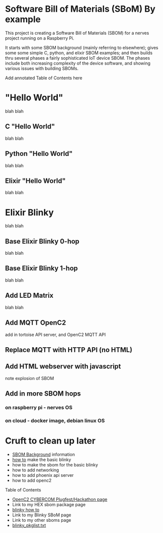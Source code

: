 # Software Bill of Materials (SBoM) By example
This project is creating a Software Bill of Materials (SBOM)
for a nerves project running on a Raspberry Pi.

It starts with some SBOM background (mainly referring to elsewhere);
gives some some simple C, python, and elixir SBOM examples;
and then builds thru several phases a fairly sophisticated
IoT device SBOM.
The phases include both increasing complexity of the device software,
and showing various issues with building SBOMs.

Add annotated Table of Contents here

# "Hello World"
blah blah

## C "Hello World"
blah blah

## Python "Hello World"
blah blah

## Elixir "Hello World"
blah blah

# Elixir Blinky
blah blah

## Base Elixir Blinky 0-hop
blah blah

## Base Elixir Blinky 1-hop
blah blah

## Add LED Matrix
blah blah

## Add MQTT OpenC2
add in tortoise API server, and OpenC2 MQTT API

## Replace MQTT with HTTP API (no HTML)

## Add HTML webserver with javascript
note explosion of SBOM

##

## Add in more SBOM hops
### on raspberry pi - nerves OS
### on cloud - docker image, debian linux OS

# Cruft to clean up later
<ul>
  <li><a href="SbomBackground.html">SBOM Background</a> information </li>
  <li><a href="blinky_how_to.html">how to</a> make the basic blinky </li>
  <li>how to make the sbom for the basic blinky</li>
  <li>how to add networking</li>
  <li>how to add phoenix api server</li>
  <li>how to add openc2</li>
</ul>

<p>Table of Contents
<ul>
<li> <a href="https://github.com/oasis-tcs/openc2-usecases/tree/master/Cybercom-Plugfest">OpenC2 CYBERCOM Plugfest/Hackathon page</a>  </li>
<li>  Link to my HEX sbom package page  </li>
<li>  <a href="blinky_how_to.html">blinky how to</a>  </li>
<li>  Link to my Blinky SBoM page  </li>
<li>  Link to my other sboms page  </li>
<li>  <a href="blinky_pkglist.txt">blinky_pkglist.txt</a>  </li>
</ul>
